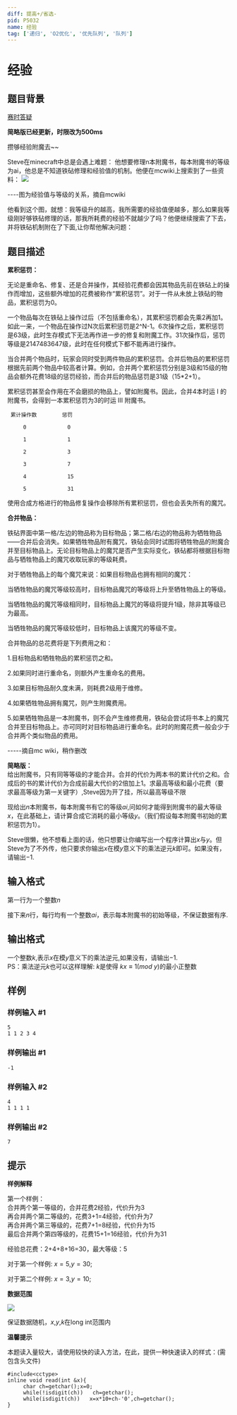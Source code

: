 ```yaml
---
diff: 提高+/省选-
pid: P5032
name: 经验
tag: ['递归', 'O2优化', '优先队列', '队列']
---
```

# 经验
## 题目背景

[赛时答疑](https://www.luogu.org/discuss/show/80694)  

**简略版已经更新，时限改为500ms**

攒够经验附魔去~~

Steve在minecraft中总是会遇上难题：
他想要修理n本附魔书，每本附魔书的等级为ai，他总是不知道铁砧修理和经验值的机制。他便在mcwiki上搜索到了一些资料：
![](https://d1u5p3l4wpay3k.cloudfront.net/minecraft_zh_gamepedia/pChart4mw/e8160a1cad02998149d79c65237dc775.png)

----图为经验值与等级的关系，摘自mcwiki 

他看到这个图，就想：我等级升的越高，我所需要的经验值便越多，那么如果我等级刚好够铁砧修理的话，那我所耗费的经验不就越少了吗？他便继续搜索了下去，并将铁砧机制附在了下面,让你帮他解决问题：
## 题目描述

**累积惩罚：**

无论是重命名、修复、还是合并操作，其经验花费都会因其物品先前在铁砧上的操作而增加，这些额外增加的花费被称作“累积惩罚”。对于一件从未放上铁砧的物品，累积惩罚为0。

一个物品每次在铁砧上操作过后（不包括重命名），其累积惩罚都会先乘2再加1。如此一来，一个物品在操作过N次后累积惩罚是2^N-1。6次操作之后，累积惩罚是63级，此时生存模式下无法再作进一步的修复和附魔工作。31次操作后，惩罚等级是2147483647级，此时在任何模式下都不能再进行操作。

当合并两个物品时，玩家会同时受到两件物品的累积惩罚。合并后物品的累积惩罚根据先前两个物品中较高者计算。例如，合并两个累积惩罚分别是3级和15级的物品会额外花费18级的惩罚经验，而合并后的物品惩罚是31级（15*2+1）。

累积惩罚甚至会作用在不会磨损的物品上，譬如附魔书。因此，合并4本时运 I 的附魔书，会得到一本累积惩罚为3的时运 III 附魔书。

     累计操作数	      惩罚

         0	           0

         1	           1

         2	           3

         3	           7

         4	           15

         5	           31

使用合成方格进行的物品修复操作会移除所有累积惩罚，但也会丢失所有的魔咒。

**合并物品：**

铁砧界面中第一格/左边的物品称为目标物品；第二格/右边的物品称为牺牲物品——合并后会消失。如果牺牲物品附有魔咒，铁砧会同时试图将牺牲物品的附魔合并至目标物品上。无论目标物品上的魔咒是否产生实际变化，铁砧都将根据目标物品与牺牲物品上的魔咒收取玩家的等级耗费。

对于牺牲物品上的每个魔咒来说：如果目标物品也拥有相同的魔咒：

当牺牲物品的魔咒等级较高时，目标物品魔咒的等级将上升至牺牲物品上的等级。

当牺牲物品的魔咒等级相同时，目标物品上魔咒的等级将提升1级，除非其等级已为最高。    

当牺牲物品的魔咒等级较低时，目标物品上该魔咒的等级不变。
    
合并物品的总花费将是下列费用之和：

1.目标物品和牺牲物品的累积惩罚之和。

2.如果同时进行重命名，则额外产生重命名的费用。

3.如果目标物品耐久度未满，则耗费2级用于维修。

4.如果牺牲物品拥有魔咒，则产生附魔费用。

5.如果牺牲物品是一本附魔书，则不会产生维修费用，铁砧会尝试将书本上的魔咒合并至目标物品上。亦可同时对目标物品进行重命名。此时的附魔花费一般会少于合并两个类似物品的费用。

-----摘自mc wiki，稍作删改

**简略版：**  
给出附魔书，只有同等等级的才能合并。合并的代价为两本书的累计代价之和。合成后的书的累计代价为合成前最大代价的2倍加上1。求最高等级和最小花费（要求最高等级为第一关键字）,Steve因为开了挂，所以最高等级不限

现给出$n$本附魔书，每本附魔书有它的等级$ai$,问如何才能得到附魔书的最大等级$x$，在此基础上，请计算合成它消耗的最小等级$y$。（我们假设每本附魔书初始的累积惩罚为1）。

Steve很懒，他不想看上面的话，他只想要让你编写出一个程序计算出$x$与$y$。但Steve为了不外传，他只要求你输出$x$在模$y$意义下的乘法逆元$k$即可。如果没有，请输出$-1$.
## 输入格式

第一行为一个整数$n$

接下来$n$行，每行均有一个整数$ai$，表示每本附魔书的初始等级，不保证数据有序.
## 输出格式

一个整数$k$,表示$x$在模$y$意义下的乘法逆元,如果没有，请输出$-1$.  
PS：乘法逆元$k$也可以这样理解: $k$是使得 $kx\equiv1(mod$ $y)$的最小正整数
## 样例

### 样例输入 #1
```
5
1 1 2 3 4
```
### 样例输出 #1
```
-1
```
### 样例输入 #2
```
4
1 1 1 1
```
### 样例输出 #2
```
7
```
## 提示

**样例解释**
 
第一个样例：    
合并两个第一等级的，合并花费2经验，代价升为3  
再合并两个第二等级的，花费3+1=4经验，代价升为7  
再合并两个第三等级的，花费7+1=8经验，代价升为15  
最后合并两个第四等级的，花费15+1=16经验，代价升为31  

经验总花费：2+4+8+16=30，最大等级：5


对于第一个样例: $x=5$,$y=30$;

对于第二个样例: $x=3$,$y=10$;

**数据范围**

![]( https://cdn.luogu.com.cn/upload/pic/41547.png )

保证数据随机，$x$,$y$,$k$在long int范围内

**温馨提示**

本题读入量较大，请使用较快的读入方法，在此，提供一种快速读入的样式：(需包含头文件<cctype>)

```
#include<cctype>
inline void read(int &x){
     char ch=getchar();x=0;
     while(!isdigit(ch))   ch=getchar();
     while(isdigit(ch))   x=x*10+ch-'0',ch=getchar();
}
```

